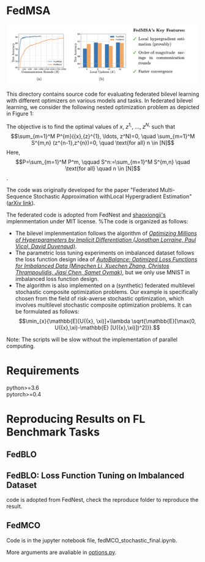 # FedMSA





![alt ](figs/fedMSA-feature.png)

This directory contains source code for evaluating federated bilevel learning with different optimizers on various models and tasks.  In federated bilevel learning, we consider the following nested optimization problem as depicted in Figure 1:

The objective is to find the optimal values of ${x}$, ${z}^{1,}$, $\ldots$, ${z}^{N,}$ such that
$$\sum_{m=1}^M P^{m}({x},{z}^{1}, \ldots, z^N)=0, \quad \sum_{m=1}^M S^{m,n} (z^{n-1},z^{n})=0, \quad \text{for all}  n \in [N]$$
Here, $$P=\sum_{m=1}^M P^m, \qquad S^n:=\sum_{m=1}^M S^{m,n}  \quad \text{for all} \quad  n \in [N]$$.

The code was originally developed for the paper
"Federated Multi-Sequence Stochastic Approximation withLocal Hypergradient Estimation" ([arXiv link](https://arxiv.org/submit/4930672)).
 
The federated code is adopted from FedNest  and [shaoxiongji's](https://github.com/shaoxiongji/federated-learning) implenmentation under MIT license. %The code is organized as follows:


- The bilevel implenmentation follows the algorithm of 
[*Optimizing Millions of Hyperparameters by Implicit Differentiation (Jonathan Lorraine, Paul Vicol, David Duvenaud)*](https://arxiv.org/abs/1911.02590). 
- The parametric loss tuning experiments on imbalanced dataset follows the loss function design idea of 
[*AutoBalance: Optimized Loss Functions for Imbalanced Data (Mingchen Li, Xuechen Zhang, Christos Thrampoulidis, Jiasi Chen, Samet Oymak)*](https://openreview.net/pdf?id=ebQXflQre5a), but we only use MNIST in imbalanced loss function design. 
- The algorithm is also implemented on a (synthetic) federated multilevel stochastic composite optimization problems.  Our example is specifically chosen from the field of risk-averse stochastic optimization, which involves multilevel stochastic composite optimization problems. It can be formulated as follows: 
$$\min_{x}{\mathbb{E}[U({x}, \xi)]+\lambda \sqrt{\mathbb{E}[\max(0, U({x},\xi)-\mathbb{E} [U({x},\xi)])^2]}}.$$



Note: The scripts will be slow without the implementation of parallel computing. 

# Requirements
python>=3.6  
pytorch>=0.4

# Reproducing Results on FL Benchmark Tasks

## FedBLO 


## FedBLO: Loss Function Tuning on Imbalanced Dataset
code is adopted from FedNest, check the reproduce folder to reproduce the result.


## FedMCO 
 Code is in the jupyter notebook file, fedMCO_stochastic_final.ipynb.



More arguments are avaliable in [options.py](utils/options.py). 
